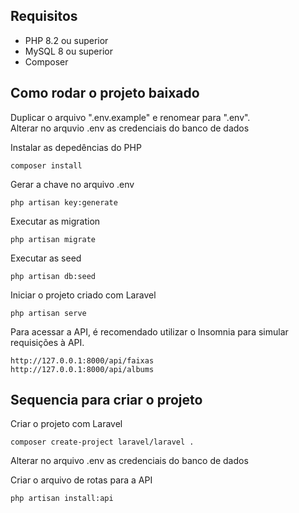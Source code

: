 ## Requisitos 

* PHP 8.2 ou superior 
* MySQL 8 ou superior 
* Composer 

## Como rodar o projeto baixado 

Duplicar o arquivo ".env.example" e renomear para ".env". <br>
Alterar no arquvio .env as credenciais do banco de dados <br>

Instalar as depedências do PHP 
```
composer install
```

Gerar a chave no arquivo .env
```
php artisan key:generate
```


Executar as migration 
```
php artisan migrate 
```


Executar as seed 
```
php artisan db:seed
```

Iniciar o projeto criado com Laravel
```
php artisan serve
```

Para acessar a API, é recomendado utilizar o Insomnia para simular 
requisições à API.
```
http://127.0.0.1:8000/api/faixas
http://127.0.0.1:8000/api/albums
```


## Sequencia para criar o projeto 

Criar o projeto com Laravel 
```
composer create-project laravel/laravel .
```

Alterar no arquivo .env as credenciais do banco de dados <br>

Criar o arquivo de rotas para a API 
```
php artisan install:api
```
